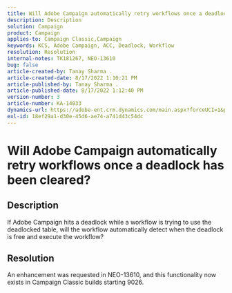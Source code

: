 ```yaml
---
title: Will Adobe Campaign automatically retry workflows once a deadlock has been cleared?
description: Description
solution: Campaign
product: Campaign
applies-to: Campaign Classic,Campaign
keywords: KCS, Adobe Campaign, ACC, Deadlock, Workflow
resolution: Resolution
internal-notes: TK181267, NEO-13610
bug: false
article-created-by: Tanay Sharma .
article-created-date: 8/17/2022 1:10:21 PM
article-published-by: Tanay Sharma .
article-published-date: 8/17/2022 1:12:40 PM
version-number: 3
article-number: KA-14033
dynamics-url: https://adobe-ent.crm.dynamics.com/main.aspx?forceUCI=1&pagetype=entityrecord&etn=knowledgearticle&id=aa234fef-2d1e-ed11-b83e-00224805e2d0
exl-id: 18ef29a1-d30e-45d6-ae74-a741d43c54dc
---
```

# Will Adobe Campaign automatically retry workflows once a deadlock has been cleared?

## Description




If Adobe Campaign hits a deadlock while a workflow is trying to use the deadlocked table, will the workflow automatically detect when the deadlock is free and execute the workflow?

## Resolution


An enhancement was requested in NEO-13610, and this functionality now exists in Campaign Classic builds starting 9026.

